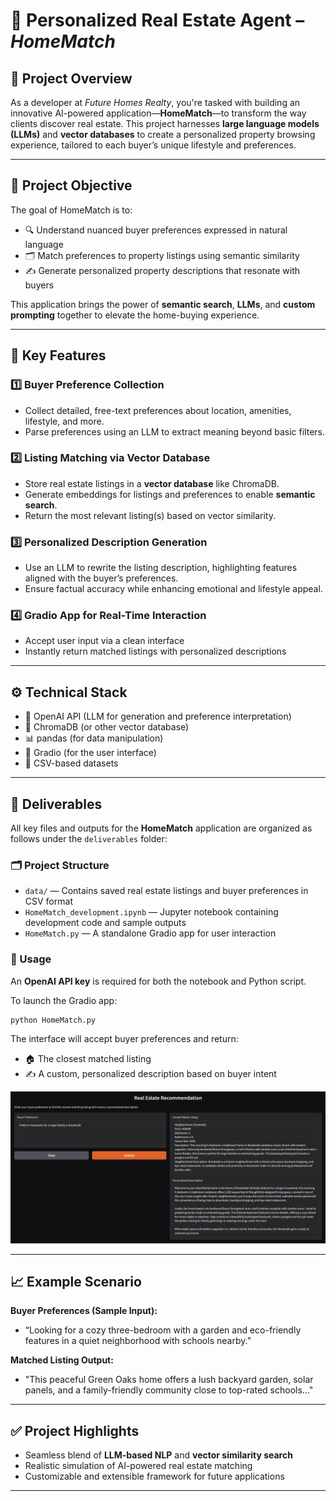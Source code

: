 # 🏡 Personalized Real Estate Agent – *HomeMatch*

## 📌 Project Overview

As a developer at *Future Homes Realty*, you're tasked with building an innovative AI-powered application—**HomeMatch**—to transform the way clients discover real estate. This project harnesses **large language models (LLMs)** and **vector databases** to create a personalized property browsing experience, tailored to each buyer’s unique lifestyle and preferences.

---

## 🎯 Project Objective

The goal of HomeMatch is to:
- 🔍 Understand nuanced buyer preferences expressed in natural language  
- 🗂️ Match preferences to property listings using semantic similarity  
- ✍️ Generate personalized property descriptions that resonate with buyers

This application brings the power of **semantic search**, **LLMs**, and **custom prompting** together to elevate the home-buying experience.

---

## 🧠 Key Features

### 1️⃣ Buyer Preference Collection
- Collect detailed, free-text preferences about location, amenities, lifestyle, and more.
- Parse preferences using an LLM to extract meaning beyond basic filters.

### 2️⃣ Listing Matching via Vector Database
- Store real estate listings in a **vector database** like ChromaDB.
- Generate embeddings for listings and preferences to enable **semantic search**.
- Return the most relevant listing(s) based on vector similarity.

### 3️⃣ Personalized Description Generation
- Use an LLM to rewrite the listing description, highlighting features aligned with the buyer’s preferences.
- Ensure factual accuracy while enhancing emotional and lifestyle appeal.

### 4️⃣ Gradio App for Real-Time Interaction
- Accept user input via a clean interface
- Instantly return matched listings with personalized descriptions

---

## ⚙️ Technical Stack

- 🧠 OpenAI API (LLM for generation and preference interpretation)  
- 🧲 ChromaDB (or other vector database)  
- 📊 pandas (for data manipulation)  
- 🧪 Gradio (for the user interface)  
- 📁 CSV-based datasets

---

## 📂 Deliverables

All key files and outputs for the **HomeMatch** application are organized as follows under the `deliverables` folder:

### 🗂️ Project Structure

- `data/` — Contains saved real estate listings and buyer preferences in CSV format  
- `HomeMatch_development.ipynb` — Jupyter notebook containing development code and sample outputs  
- `HomeMatch.py` — A standalone Gradio app for user interaction

### 🚀 Usage

An **OpenAI API key** is required for both the notebook and Python script.

To launch the Gradio app:

```bash
python HomeMatch.py
```

The interface will accept buyer preferences and return:
- 🏠 The closest matched listing
- ✍️ A custom, personalized description based on buyer intent

![Gradio Interface Screenshot](./deliverables/image/gradio_app.png)

---

## 📈 Example Scenario

**Buyer Preferences (Sample Input):**
- “Looking for a cozy three-bedroom with a garden and eco-friendly features in a quiet neighborhood with schools nearby.”

**Matched Listing Output:**
- "This peaceful Green Oaks home offers a lush backyard garden, solar panels, and a family-friendly community close to top-rated schools..."

---

## ✅ Project Highlights

- Seamless blend of **LLM-based NLP** and **vector similarity search**
- Realistic simulation of AI-powered real estate matching
- Customizable and extensible framework for future applications

---